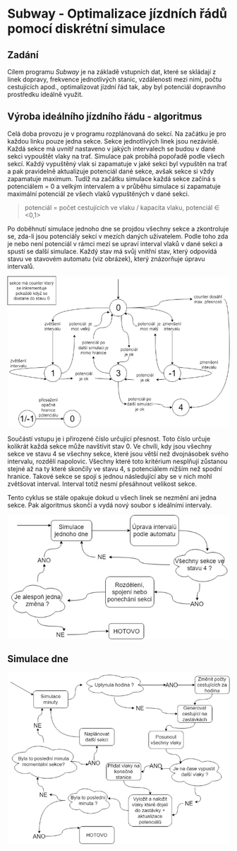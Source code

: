 



# Subway - Optimalizace jízdních řádů pomocí diskrétní simulace



## Zadání

Cílem programu *Subway* je na základě vstupních dat, které se skládají z linek dopravy, frekvence jednotlivých stanic, vzdálenosti mezi nimi, počtu cestujících apod., optimalizovat jízdní řád tak, aby byl potenciál dopravního prostředku ideálně využit.



## Výroba ideálního jízdního řádu - algoritmus

Celá doba provozu je v programu rozplánovaná do sekcí. Na začátku je pro každou linku pouze jedna sekce. Sekce jednotlivých linek jsou nezávislé. Každá sekce má uvnitř nastaveno v jakých intervalech se budou v dané sekci vypouštět vlaky na trať. Simulace pak probíhá popořadě podle všech sekcí. Každý vypuštěný vlak si zapamatuje v jaké sekci byl vypuštěn na trať a pak pravidelně aktualizuje potenciál dané sekce, avšak sekce si vždy zapamatuje maximum. Tudíž na začátku simulace každá sekce začíná s potenciálem = 0 a velkým intervalem a v průběhu simulace si zapamatuje maximální potenciál ze všech vlaků vypuštěných v dané sekci.

> potenciál = počet cestujících ve vlaku / kapacita vlaku, 	 potenciál ∈ <0,1>

Po doběhnutí simulace jednoho dne se projdou všechny sekce a zkontroluje se, zda-li jsou potenciály sekcí v mezích daných uživatelem.  Podle toho zda je nebo není potenciál v rámci mezí se upraví interval vlaků v dané sekci a spustí se další simulace. Každý stav má svůj vnitřní stav, který odpovídá stavu ve stavovém automatu (viz obrázek), který znázorňuje úpravu intervalů.

![alg](alg.jpg)

Součástí vstupu je i přirozené číslo určující přesnost. Toto číslo určuje kolikrát každá sekce může navštívit stav 0.  Ve chvíli, kdy jsou všechny sekce ve stavu 4 se všechny sekce, které jsou větší než dvojnásobek svého intervalu, rozdělí napolovic. Všechny které toto kritérium nesplňují zůstanou stejné až na ty které skončily ve stavu 4, s potenciálem nižším než spodní hranice. Takové sekce se spojí s jednou následující aby se v nich mohl zvětšovat interval. Interval totiž nesmí přesáhnout velikost sekce.

Tento cyklus se stále opakuje dokud u všech linek se nezmění ani jedna sekce. Pak algoritmus skončí a vydá nový soubor s ideálními intervaly.

![alg2](alg2.jpg) 

## Simulace dne 

![alg3](alg3.jpg)